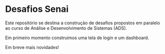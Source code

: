 # Desafios Senai

Este repositório se destina a construção de desafios propostos em paralelo ao curso de Análise e Desenvolvimento de Sistemas (ADS).

Em primeiro momento construímos uma tela de login e um dashboard.

Em breve mais novidades! 
